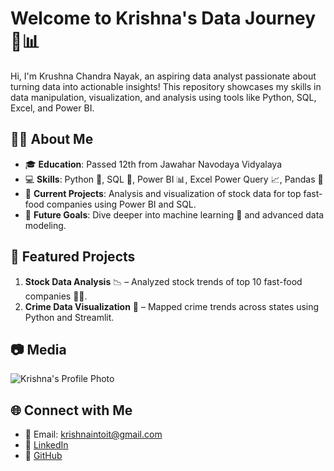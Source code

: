 # Welcome to Krishna's Data Journey 🚀📊

Hi, I'm Krushna Chandra Nayak, an aspiring data analyst passionate about turning data into actionable insights! This repository showcases my skills in data manipulation, visualization, and analysis using tools like Python, SQL, Excel, and Power BI.

## 👨‍💼 About Me
- 🎓 **Education**: Passed 12th from Jawahar Navodaya Vidyalaya
- 💻 **Skills**: Python 🐍, SQL 💾, Power BI 📊, Excel Power Query 📈, Pandas 🐼
- 🚀 **Current Projects**: Analysis and visualization of stock data for top fast-food companies using Power BI and SQL.
- 🎯 **Future Goals**: Dive deeper into machine learning 🤖 and advanced data modeling.

## 📁 Featured Projects
1. **Stock Data Analysis** 📉 – Analyzed stock trends of top 10 fast-food companies 🍔🍕.
2. **Crime Data Visualization** 🚨 – Mapped crime trends across states using Python and Streamlit.

## 📷 Media
![Krishna's Profile Photo]("C:\Users\krush\Downloads\resume_pic.png")

## 🌐 Connect with Me
- 📧 Email: krishnaintoit@gmail.com
- 💼 [LinkedIn](https://www.linkedin.com/in/krushna-chandra-nayak-b18a55176/)
- 📂 [GitHub](https://github.com/krish-na-1010)
